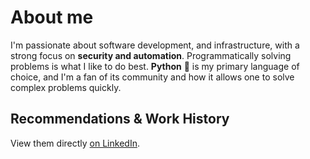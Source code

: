 # About me
I'm passionate about software development, and infrastructure, with a strong focus on **security and automation**. Programmatically solving problems is what I like to do best. **Python** 🐍 is my primary language of choice, and I'm a fan of its community and how it allows one to solve complex problems quickly.

## Recommendations & Work History
View them directly [on LinkedIn](https://www.linkedin.com/in/agu3rra).
